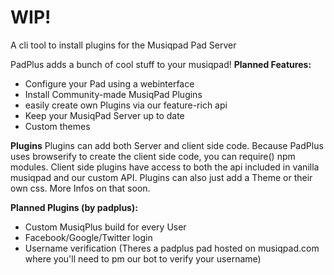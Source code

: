 # WIP!
A cli tool to install plugins for the Musiqpad Pad Server

PadPlus adds a bunch of cool stuff to your musiqpad!
**Planned Features:**
* Configure your Pad using a webinterface
* Install Community-made MusiqPad Plugins
* easily create own Plugins via our feature-rich api
* Keep your MusiqPad Server up to date
* Custom themes

**Plugins**
Plugins can add both Server and client side code. Because PadPlus uses browserify
to create the client side code, you can require() npm modules.
Client side plugins have access to both the api included in vanilla musiqpad
and our custom API.
Plugins can also just add a Theme or their own css. More Infos on that soon.

**Planned Plugins (by padplus):**
* Custom MusiqPlus build for every User
* Facebook/Google/Twitter login
* Username verification (Theres a padplus pad hosted on musiqpad.com where you'll need to pm our bot to verify your username)
